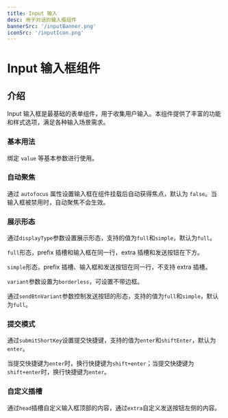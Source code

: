 ```yaml
---
title: Input 输入
desc: 用于对话的输入框组件
bannerSrc: '/inputBanner.png'
iconSrc: '/inputIcon.png'
---
```


 <script type="text/javascript">
  // 加载webcomponent脚本
  import { loadWebComponentScript } from '/angular-components/utils/web-component-loader.js';
  const webComponentConfig = {
      scriptUrl: '/angular-webcomponents/main.js',
      polyfillsUrl: '/angular-webcomponents/polyfills.js',
      runtimeUrl: '/angular-webcomponents/runtime.js',
      componentName: 'mc-ng-input',
      maxRetries: 3,
      retryDelay: 2000
  };            

  loadWebComponentScript(webComponentConfig);

</script>

# Input 输入框组件

## 介绍

Input 输入框是最基础的表单组件，用于收集用户输入。本组件提供了丰富的功能和样式选项，满足各种输入场景需求。


### 基本用法
绑定 `value` 等基本参数进行使用。

<mc-ng-input-basic></mc-ng-input-basic>

### 自动聚焦

通过 `autofocus` 属性设置输入框在组件挂载后自动获得焦点，默认为 `false`。当输入框被禁用时，自动聚焦不会生效。

<mc-ng-input-auto></mc-ng-input-auto>

### 展示形态

通过`displayType`参数设置展示形态，支持的值为`full`和`simple`，默认为`full`。

`full`形态，prefix 插槽和输入框在同一行，extra 插槽和发送按钮在下方。

`simple`形态，prefix 插槽、输入框和发送按钮在同一行，不支持 extra 插槽。

`variant`参数设置为`borderless`，可设置不带边框。

通过`sendBtnVariant`参数控制发送按钮的形态，支持的值为`full`和`simple`，默认为`full`。

<mc-ng-input-suffix></mc-ng-input-suffix>


### 提交模式

通过`submitShortKey`设置提交快捷键，支持的值为`enter`和`shiftEnter`，默认为`enter`。

当提交快捷键为`enter`时，换行快捷键为`shift+enter`；当提交快捷键为`shift+enter`时，换行快捷键为`enter`。

<mc-ng-input-submit></mc-ng-input-submit>

### 自定义插槽

通过`head`插槽自定义输入框顶部的内容，通过`extra`自定义发送按钮左侧的内容。

<mc-ng-input-slot></mc-ng-input-slot>
